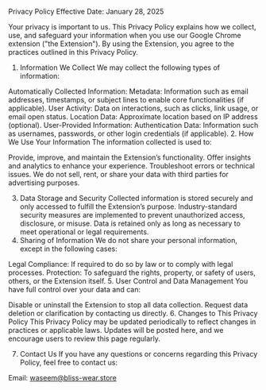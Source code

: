 Privacy Policy
Effective Date: January 28, 2025

Your privacy is important to us. This Privacy Policy explains how we collect, use, and safeguard your information when you use our Google Chrome extension ("the Extension"). By using the Extension, you agree to the practices outlined in this Privacy Policy.

1. Information We Collect
We may collect the following types of information:

Automatically Collected Information:
Metadata: Information such as email addresses, timestamps, or subject lines to enable core functionalities (if applicable).
User Activity: Data on interactions, such as clicks, link usage, or email open status.
Location Data: Approximate location based on IP address (optional).
User-Provided Information:
Authentication Data: Information such as usernames, passwords, or other login credentials (if applicable).
2. How We Use Your Information
The information collected is used to:

Provide, improve, and maintain the Extension’s functionality.
Offer insights and analytics to enhance your experience.
Troubleshoot errors or technical issues.
We do not sell, rent, or share your data with third parties for advertising purposes.

3. Data Storage and Security
Collected information is stored securely and only accessed to fulfill the Extension’s purpose.
Industry-standard security measures are implemented to prevent unauthorized access, disclosure, or misuse.
Data is retained only as long as necessary to meet operational or legal requirements.
4. Sharing of Information
We do not share your personal information, except in the following cases:

Legal Compliance: If required to do so by law or to comply with legal processes.
Protection: To safeguard the rights, property, or safety of users, others, or the Extension itself.
5. User Control and Data Management
You have full control over your data and can:

Disable or uninstall the Extension to stop all data collection.
Request data deletion or clarification by contacting us directly.
6. Changes to This Privacy Policy
This Privacy Policy may be updated periodically to reflect changes in practices or applicable laws. Updates will be posted here, and we encourage users to review this page regularly.

7. Contact Us
If you have any questions or concerns regarding this Privacy Policy, feel free to contact us:

Email: waseem@bliss-wear.store
